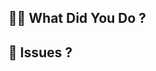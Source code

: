 ## 🧑‍🏭 What Did You Do ?

## 🔖 Issues ?

<!--
## 📸 ScreenShots (Optional)

## 🔗 References (Optional)
-->
